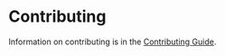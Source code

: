 # Contributing

Information on contributing is in the [Contributing Guide](https://github.com/dotnet/corefx/wiki/Contributing).
